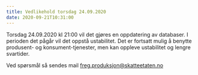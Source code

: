 ```yaml
---
title: Vedlikehold torsdag 24.09.2020
date: 2020-09-21T10:31:00
---
```

Torsdag 24.09.2020 kl 21:00 vil det gjøres en oppdatering av databaser. I perioden det pågår vil det oppstå ustabilitet.
Det er fortsatt mulig å benytte produsent- og konsument-tjenester, men kan oppleve ustabilitet og lengre svartider.

Ved spørsmål så sendes mail freg.produksjon@skatteetaten.no
